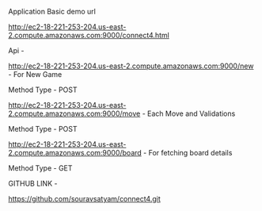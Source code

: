 Application Basic demo url 

http://ec2-18-221-253-204.us-east-2.compute.amazonaws.com:9000/connect4.html



Api - 

http://ec2-18-221-253-204.us-east-2.compute.amazonaws.com:9000/new  - For New Game

Method Type - POST




http://ec2-18-221-253-204.us-east-2.compute.amazonaws.com:9000/move - Each Move and Validations

Method Type - POST



http://ec2-18-221-253-204.us-east-2.compute.amazonaws.com:9000/board - For fetching board details

Method Type - GET



GITHUB LINK - 

https://github.com/souravsatyam/connect4.git




